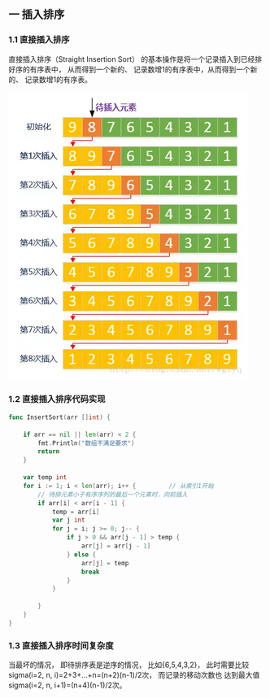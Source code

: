 ## 一 插入排序

### 1.1 直接插入排序

直接插入排序（Straight Insertion Sort） 的基本操作是将一个记录插入到已经排好序的有序表中， 从而得到一个新的、 记录数增1的有序表中，从而得到一个新的、 记录数增1的有序表。  

![](../images/algorithm/sort-02.png)

### 1.2 直接插入排序代码实现

```go
func InsertSort(arr []int) {

	if arr == nil || len(arr) < 2 {
		fmt.Println("数组不满足要求")
		return
	}

	var temp int
	for i := 1; i < len(arr); i++ {			// 从索引1开始
		// 待排元素小于有序序列的最后一个元素时，向前插入
		if arr[i] < arr[i - 1] {
			temp = arr[i]
			var j int
			for j = i; j >= 0; j-- {
				if j > 0 && arr[j - 1] > temp {
					arr[j] = arr[j - 1]
				} else {
					arr[j] = temp
					break
				}
			}

		}
	}
}
```

### 1.3 直接插入排序时间复杂度

当最坏的情况， 即待排序表是逆序的情况， 比如{6,5,4,3,2}， 此时需要比较sigma(i=2, n, i)=2+3+...+n=(n+2)(n-1)/2次， 而记录的移动次数也
达到最大值sigma(i=2, n, i+1)=(n+4)(n-1)/2次。  
